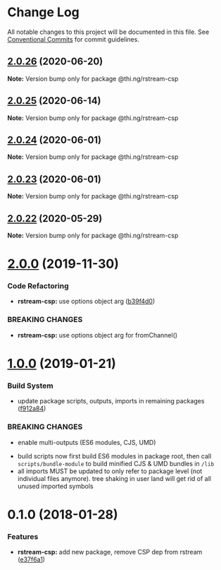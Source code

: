 # Change Log

All notable changes to this project will be documented in this file.
See [Conventional Commits](https://conventionalcommits.org) for commit guidelines.

## [2.0.26](https://github.com/thi-ng/umbrella/compare/@thi.ng/rstream-csp@2.0.25...@thi.ng/rstream-csp@2.0.26) (2020-06-20)

**Note:** Version bump only for package @thi.ng/rstream-csp





## [2.0.25](https://github.com/thi-ng/umbrella/compare/@thi.ng/rstream-csp@2.0.24...@thi.ng/rstream-csp@2.0.25) (2020-06-14)

**Note:** Version bump only for package @thi.ng/rstream-csp





## [2.0.24](https://github.com/thi-ng/umbrella/compare/@thi.ng/rstream-csp@2.0.23...@thi.ng/rstream-csp@2.0.24) (2020-06-01)

**Note:** Version bump only for package @thi.ng/rstream-csp





## [2.0.23](https://github.com/thi-ng/umbrella/compare/@thi.ng/rstream-csp@2.0.22...@thi.ng/rstream-csp@2.0.23) (2020-06-01)

**Note:** Version bump only for package @thi.ng/rstream-csp





## [2.0.22](https://github.com/thi-ng/umbrella/compare/@thi.ng/rstream-csp@2.0.21...@thi.ng/rstream-csp@2.0.22) (2020-05-29)

**Note:** Version bump only for package @thi.ng/rstream-csp





# [2.0.0](https://github.com/thi-ng/umbrella/compare/@thi.ng/rstream-csp@1.0.33...@thi.ng/rstream-csp@2.0.0) (2019-11-30)

### Code Refactoring

* **rstream-csp:** use options object arg ([b39f4d0](https://github.com/thi-ng/umbrella/commit/b39f4d023fdb90d5ad095b2e50d76e69c2b50843))

### BREAKING CHANGES

* **rstream-csp:** use options object arg for fromChannel()

# [1.0.0](https://github.com/thi-ng/umbrella/compare/@thi.ng/rstream-csp@0.1.125...@thi.ng/rstream-csp@1.0.0) (2019-01-21)

### Build System

* update package scripts, outputs, imports in remaining packages ([f912a84](https://github.com/thi-ng/umbrella/commit/f912a84))

### BREAKING CHANGES

* enable multi-outputs (ES6 modules, CJS, UMD)

- build scripts now first build ES6 modules in package root, then call
  `scripts/bundle-module` to build minified CJS & UMD bundles in `/lib`
- all imports MUST be updated to only refer to package level
  (not individual files anymore). tree shaking in user land will get rid of
  all unused imported symbols

<a name="0.1.0"></a>
# 0.1.0 (2018-01-28)

### Features

* **rstream-csp:** add new package, remove CSP dep from rstream ([e37f6a1](https://github.com/thi-ng/umbrella/commit/e37f6a1))
